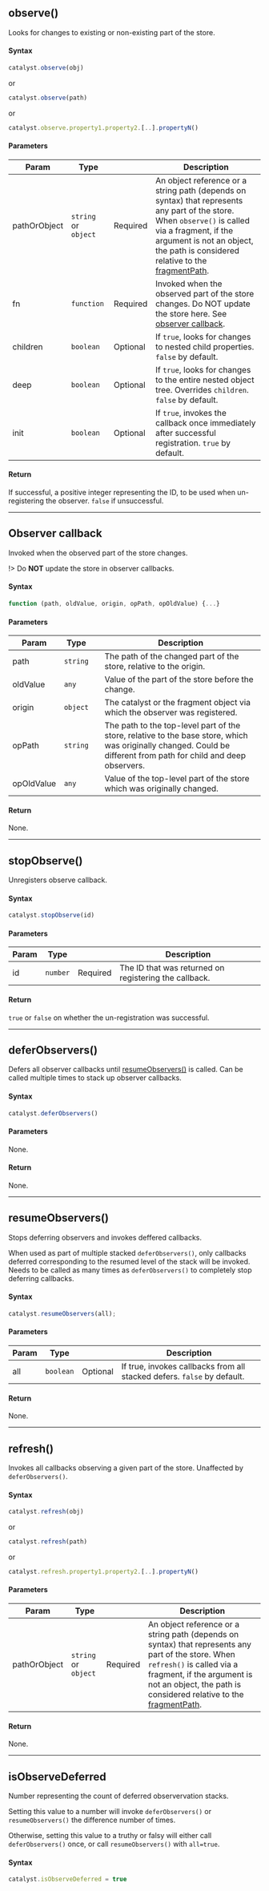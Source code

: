 ## observe()

Looks for changes to existing or non-existing part of the store.

#### Syntax

```javascript
catalyst.observe(obj)
```

or

```javascript
catalyst.observe(path)
```

or

```javascript
catalyst.observe.property1.property2.[..].propertyN()
```

#### Parameters

| Param | Type |     | Description |
|  ---  | ---  | --- |     ---     |
| pathOrObject | `string` or `object` | Required | An object reference or a string path (depends on syntax) that represents any part of the store. When `observe()` is called via a fragment, if the argument is not an object, the path is considered relative to the [fragmentPath](reference/fragments.md#fragmentPath). |
| fn | `function` | Required | Invoked when the observed part of the store changes. Do NOT update the store here. See [observer callback](#observer-callback). |
| children | `boolean` | Optional | If `true`, looks for changes to nested child properties. `false` by default. |
| deep | `boolean` | Optional | If `true`, looks for changes to the entire nested object tree. Overrides `children`. `false` by default. |
| init | `boolean` | Optional | If `true`, invokes the callback once immediately after successful registration. `true` by default. |

#### Return

If successful, a positive integer representing the ID, to be used when un-registering the observer.
`false` if unsuccessful.

---

## Observer callback

Invoked when the observed part of the store changes.

!> Do **NOT** update the store in observer callbacks.

#### Syntax

```javascript
function (path, oldValue, origin, opPath, opOldValue) {...}
```

#### Parameters

| Param | Type |     | Description |
|  ---  | ---  | --- |     ---     |
| path | `string` | | The path of the changed part of the store, relative to the origin. |
| oldValue | `any` | | Value of the part of the store before the change. |
| origin | `object` | | The catalyst or the fragment object via which the observer was registered. |
| opPath | `string` | | The path to the top-level part of the store, relative to the base store, which was originally changed. Could be different from path for child and deep observers. |
| opOldValue | `any` | | Value of the top-level part of the store which was originally changed. |

#### Return

None.

---

## stopObserve()

Unregisters observe callback.

#### Syntax

```javascript
catalyst.stopObserve(id)
```

#### Parameters

| Param | Type |     | Description |
|  ---  | ---  | --- |     ---     |
| id | `number` | Required | The ID that was returned on registering the callback. |

#### Return

`true` or `false` on whether the un-registration was successful.

---

## deferObservers()

Defers all observer callbacks until [resumeObservers()](#resumeObservers) is called. Can be called multiple times to stack up observer callbacks.

#### Syntax

```javascript
catalyst.deferObservers()
```

#### Parameters

None.

#### Return

None.

---

## resumeObservers()

Stops deferring observers and invokes deffered callbacks.

When used as part of multiple stacked `deferObservers()`, only callbacks deferred corresponding to the resumed level of the stack will be invoked. Needs to be called as many times as `deferObservers()` to completely stop deferring callbacks.

#### Syntax

```javascript
catalyst.resumeObservers(all);
```

#### Parameters

| Param | Type |     | Description |
|  ---  | ---  | --- |     ---     |
| all | `boolean` | Optional | If true, invokes callbacks from all stacked defers. `false` by default. |

#### Return

None.

---

## refresh()

Invokes all callbacks observing a given part of the store. Unaffected by `deferObservers()`.

#### Syntax

```javascript
catalyst.refresh(obj)
```

or

```javascript
catalyst.refresh(path)
```

or

```javascript
catalyst.refresh.property1.property2.[..].propertyN()
```

#### Parameters

| Param | Type |     | Description |
|  ---  | ---  | --- |     ---     |
| pathOrObject | `string` or `object` | Required | An object reference or a string path (depends on syntax) that represents any part of the store. When `refresh()` is called via a fragment, if the argument is not an object, the path is considered relative to the [fragmentPath](reference/fragments.md#fragmentPath). |

#### Return

None.

---

## isObserveDeferred

Number representing the count of deferred observervation stacks.

Setting this value to a number will invoke `deferObservers()` or `resumeObservers()` the difference number of times.

Otherwise, setting this value to a truthy or falsy will either call `deferObservers()` once, or call `resumeObservers()` with `all=true`.

#### Syntax

```javascript
catalyst.isObserveDeferred = true
```
